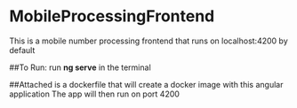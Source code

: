 # MobileProcessingFrontend
This is a mobile number processing frontend that runs on localhost:4200 by default

##To Run:
run **ng serve** in the terminal

##Attached is a dockerfile that will create a docker image with this angular application
The app will then run on port 4200
